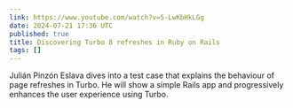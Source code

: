 ```yaml
---
link: https://www.youtube.com/watch?v=5-LwKbHkLGg
date: 2024-07-21 17:36 UTC
published: true
title: Discovering Turbo 8 refreshes in Ruby on Rails
tags: []
---
```


Julián Pinzón Eslava dives into a test case that explains the behaviour of page refreshes in Turbo. He will show a simple Rails app and progressively enhances the user experience using Turbo.
